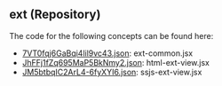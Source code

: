 ## ext \(Repository\)

The code for the following concepts can be found here: 

- [7VT0fqj6GaBqi4lil9vc43.json](7VT0fqj6GaBqi4lil9vc43.json): ext\-common\.jsx
- [JhFFj1fZq695MaP5BkNmy2.json](JhFFj1fZq695MaP5BkNmy2.json): html\-ext\-view\.jsx
- [JM5btbqIC2ArL4\-6fyXYI6.json](JM5btbqIC2ArL4-6fyXYI6.json): ssjs\-ext\-view\.jsx
